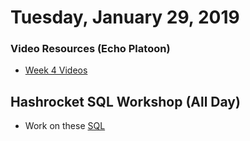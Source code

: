Tuesday, January 29, 2019
=====================
### Video Resources (Echo Platoon)
- [Week 4 Videos](https://www.youtube.com/watch?v=ra2IXfFlZK8&list=PLu0CiQ7bzwERLJOhwkQA9vQKpsw_McWCb)

## Hashrocket SQL Workshop (All Day)
- Work on these [SQL](https://pgexercises.com/)
